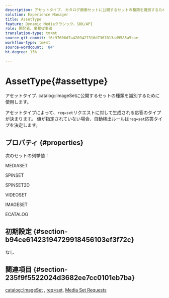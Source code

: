 ```yaml
---
description: アセットタイプ. カタログ画像セットに公開するセットの種類を識別するために使用します。
solution: Experience Manager
title: AssetType
feature: Dynamic Mediaクラシック，SDK/API
role: 開発者、業務従事者
translation-type: tm+mt
source-git-commit: f6c97606d7a4209427316d7367013ad9585a5cae
workflow-type: tm+mt
source-wordcount: '84'
ht-degree: 13%

---
```



# AssetType{#assettype}

アセットタイプ. catalog::ImageSetに公開するセットの種類を識別するために使用します。

アセットタイプによって、`req=set`リクエストに対して生成される応答のタイプが決まります。 値が指定されていない場合、自動検出ルールは`req=set`応答タイプを決定します。

## プロパティ {#properties}

次のセットの列挙値：

MEDIASET

SPINSET

SPINSET2D

VIDEOSET

IMAGESET

ECATALOG

## 初期設定 {#section-b94ce61423194729918456103ef3f72c}

なし

## 関連項目 {#section-235f9f5522024d3682ee7cc0101eb7ba}

[catalog::ImageSet](../../../../../../is-api/image-catalog/image-serving-api-ref/c-image-catalog-reference/c-image-svg-data-reference/c-image-data-reference/r-imageset-cat.md#reference-4764d347afd64afdaede9a74c7565256) ,  [req=set](/help/aem-is-ir-api/is-api/http-ref/image-serving-api-ref/c-http-protocol-reference/c-command-reference/r-req/r-req.md),  [Media Set Requests](/help/aem-is-ir-api/is-api/http-ref/image-serving-api-ref/c-http-protocol-reference/c-syntax-and-features/r-media-set-requests.md)
